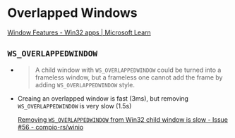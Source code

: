 # Overlapped Windows
[Window Features - Win32 apps | Microsoft Learn](https://learn.microsoft.com/en-us/windows/win32/winmsg/window-features#overlapped-windows)

## `WS_OVERLAPPEDWINDOW`
- > A child window with `WS_OVERLAPPEDWINDOW` could be turned into a frameless window, but a frameless one cannot add the frame by adding `WS_OVERLAPPEDWINDOW` style.

- Creaing an overlapped window is fast (3ms), but removing `WS_OVERLAPPEDWINDOW` is very slow (1.5s)

  [Removing `WS_OVERLAPPEDWINDOW` from Win32 child window is slow - Issue #56 - compio-rs/winio](https://github.com/compio-rs/winio/issues/56)
